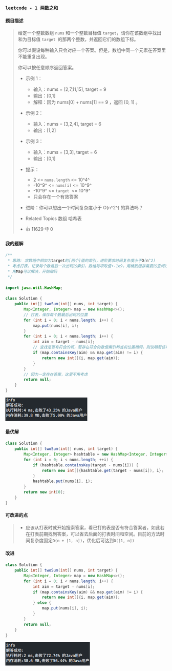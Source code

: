 ### `leetcode - 1 两数之和`

#### 题目描述

> 给定一个整数数组 `nums` 和一个整数目标值 `target`，请你在该数组中找出 和为目标值 `target `的那两个整数，并返回它们的数组下标。
>
> 你可以假设每种输入只会对应一个答案。但是，数组中同一个元素在答案里不能重复出现。
>
> 你可以按任意顺序返回答案。
>
> *   示例 1：
>     *   输入：nums = [2,7,11,15], target = 9
>     *   输出：[0,1]
>     *   解释：因为 nums[0] + nums[1] == 9 ，返回 [0, 1] 。
>
> *   示例 2：
>     *   输入：nums = [3,2,4], target = 6
>     *   输出：[1,2]
>
> *   示例 3：
>     *   输入：nums = [3,3], target = 6
>     *   输出：[0,1]
>
> *   提示：
>     *   2 <= `nums.length` <= 10^4^
>     *   -10^9^ <= `nums[i]` <= 10^9^
>     *   -10^9^ <= `target `<= 10^9^
>     *   只会存在一个有效答案
>
> *   进阶：你可以想出一个时间复杂度小于 O(n^2^) 的算法吗？
> *   Related Topics 数组 哈希表
> *   👍 11629 👎 0

#### 我的题解

```java
/**
 * 思路: 求数组中相加为target的[两个]值的索引，进阶要求时间复杂度小于O(n^2)
 * 考虑打表，记录每个数最后一次出现的索引，数组每项取值+-1e9，用桶数组存需要的空间过大，考虑Map
 * 用Map可以解决，开始编码
 */

import java.util.HashMap;

class Solution {
    public int[] twoSum(int[] nums, int target) {
        Map<Integer, Integer> map = new HashMap<>();
        // 打表，保存每个数最后出现的位置
        for (int i = 0; i < nums.length; i++) {
            map.put(nums[i], i);
        }
        for (int i = 0; i < nums.length; i++) {
            int aim = target - nums[i];
            // 查找是否有符合的项，若存在符合的数但索引和当前位置相同，则说明若该项作为答案则一个元素出现两次，排除
            if (map.containsKey(aim) && map.get(aim) != i) {
                return new int[]{i, map.get(aim)};
            }
        }
        // 因为一定存在答案，这里不用考虑
        return null;
    }
}
```

![image-20210722115125724](1_两数之和.assets/image-20210722115125724.png)

#### 最优解

```java
class Solution {
    public int[] twoSum(int[] nums, int target) {
        Map<Integer, Integer> hashtable = new HashMap<Integer, Integer>();
        for (int i = 0; i < nums.length; ++i) {
            if (hashtable.containsKey(target - nums[i])) {
                return new int[]{hashtable.get(target - nums[i]), i};
            }
            hashtable.put(nums[i], i);
        }
        return new int[0];
    }
}
```

#### 可改进的点

> * 应该从打表时就开始搜索答案，看已打的表是否有符合答案者，如此若在打表前期找到答案，可以省去后面的打表时间和空间。目前的方法时间复杂度固定`O(n + [1, n])`，优化后可达到`O([1, n])`

#### 改进

```java
class Solution {
    public int[] twoSum(int[] nums, int target) {
        Map<Integer, Integer> map = new HashMap<>();
        for (int i = 0; i < nums.length; i++) {
            int aim = target - nums[i];
            if (map.containsKey(aim) && map.get(aim) != i) {
                return new int[]{i, map.get(aim)};
            } else {
                map.put(nums[i], i);
            }
        }
        return null;
    }
}
```

![image-20210722115149653](1_两数之和.assets/image-20210722115149653.png)
